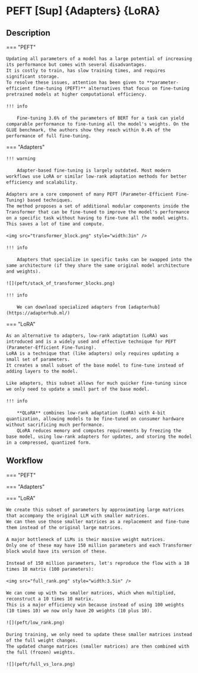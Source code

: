 # PEFT [Sup] {Adapters} {LoRA}

## Description

=== "PEFT"

    Updating all parameters of a model has a large potential of increasing its performance but comes with several disadvantages.
    It is costly to train, has slow training times, and requires significant storage.
    To resolve these issues, attention has been given to **parameter-efficient fine-tuning (PEFT)** alternatives that focus on fine-tuning pretrained models at higher computational efficiency.

    !!! info

        Fine-tuning 3.6% of the parameters of BERT for a task can yield comparable performance to fine-tuning all the model's weights. On the GLUE benchmark, the authors show they reach within 0.4% of the performance of full fine-tuning.

=== "Adapters"

    !!! warning

        Adapter-based fine-tuning is largely outdated. Most modern workflows use LoRA or similar low-rank adaptation methods for better efficiency and scalability.

    Adapters are a core component of many PEFT (Parameter-Efficient Fine-Tuning) based techniques.
    The method proposes a set of additional modular components inside the Transformer that can be fine-tuned to improve the model's performance on a specific task without having to fine-tune all the model weights.
    This saves a lot of time and compute.

    <img src="transformer_block.png" style="width:3in" />

    !!! info

        Adapters that specialize in specific tasks can be swapped into the same architecture (if they share the same original model architecture and weights).

    ![](peft/stack_of_transformer_blocks.png)

    !!! info

        We can download specialized adapters from [adapterhub](https://adapterhub.ml/)

=== "LoRA"

    As an alternative to adapters, low-rank adaptation (LoRA) was introduced and is a widely used and effective technique for PEFT (Parameter-Efficient Fine-Tuning).
    LoRA is a technique that (like adapters) only requires updating a small set of parameters.
    It creates a small subset of the base model to fine-tune instead of adding layers to the model.

    Like adapters, this subset allows for much quicker fine-tuning since we only need to update a small part of the base model.

    !!! info

        **QLoRA** combines low-rank adaptation (LoRA) with 4-bit quantization, allowing models to be fine-tuned on consumer hardware without sacrificing much performance.
        QLoRA reduces memory and computes requirements by freezing the base model, using low-rank adapters for updates, and storing the model in a compressed, quantized form.

## Workflow

=== "PEFT"

=== "Adapters"

=== "LoRA"

    We create this subset of parameters by approximating large matrices that accompany the original LLM with smaller matrices.
    We can then use those smaller matrices as a replacement and fine-tune them instead of the original large matrices.

    A major bottleneck of LLMs is their massive weight matrices.
    Only one of these may have 150 million parameters and each Transformer block would have its version of these.

    Instead of 150 million parameters, let's reproduce the flow with a 10 times 10 matrix (100 parameters):

    <img src="full_rank.png" style="width:3.5in" />

    We can come up with two smaller matrices, which when multiplied, reconstruct a 10 times 10 matrix.
    This is a major efficiency win because instead of using 100 weights (10 times 10) we now only have 20 weights (10 plus 10).

    ![](peft/low_rank.png)

    During training, we only need to update these smaller matrices instead of the full weight changes.
    The updated change matrices (smaller matrices) are then combined with the full (frozen) weights.

    ![](peft/full_vs_lora.png)
